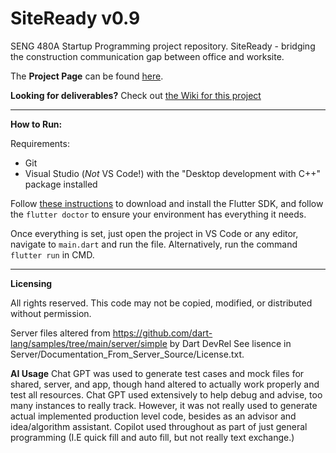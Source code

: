 # SiteReady v0.9
SENG 480A Startup Programming project repository. SiteReady - bridging the construction communication gap between office and worksite.

The **Project Page** can be found [here](https://buildstatscommunication.wordpress.com/).

**Looking for deliverables?** Check out [the Wiki for this project](https://github.com/Broondoon/build-stats/wiki)

---

**How to Run:**

Requirements:
- Git
- Visual Studio (*Not* VS Code!) with the "Desktop development with C++" package installed

Follow [these instructions](https://docs.flutter.dev/get-started/install) to download and install the Flutter SDK, and follow the `flutter doctor` to ensure your environment has everything it needs.

Once everything is set, just open the project in VS Code or any editor, navigate to `main.dart` and run the file. Alternatively, run the command `flutter run` in CMD.

---

**Licensing**

All rights reserved. This code may not be copied, modified, or distributed without permission.

Server files altered from https://github.com/dart-lang/samples/tree/main/server/simple by Dart DevRel
See lisence in Server/Documentation_From_Server_Source/License.txt.

**AI Usage**
Chat GPT was used to generate test cases and mock files for shared, server, and app, though hand altered to actually work properly and test all resources.
Chat GPT used extensively to help debug and advise, too many instances to really track. However, it was not really used to generate actual implemented production level code, besides as an advisor and idea/algorithm assistant. 
Copilot used throughout as part of just general programming (I.E quick fill and auto fill, but not really text exchange.)
